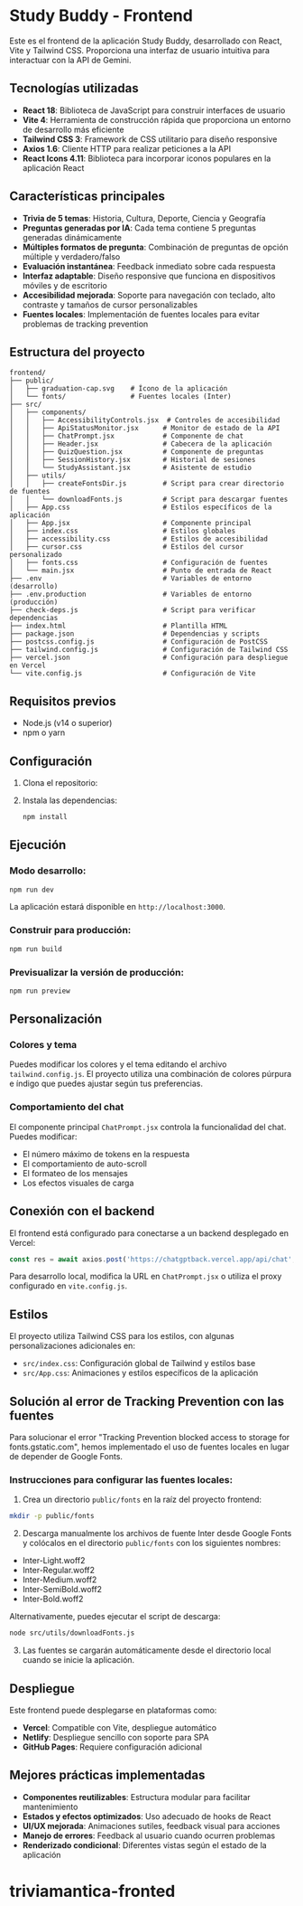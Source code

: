 ﻿# Study Buddy - Frontend

Este es el frontend de la aplicación Study Buddy, desarrollado con React, Vite y Tailwind CSS. Proporciona una interfaz de usuario intuitiva para interactuar con la API de Gemini.

## Tecnologías utilizadas

- **React 18**: Biblioteca de JavaScript para construir interfaces de usuario
- **Vite 4**: Herramienta de construcción rápida que proporciona un entorno de desarrollo más eficiente
- **Tailwind CSS 3**: Framework de CSS utilitario para diseño responsive
- **Axios 1.6**: Cliente HTTP para realizar peticiones a la API
- **React Icons 4.11**: Biblioteca para incorporar iconos populares en la aplicación React

## Características principales

- **Trivia de 5 temas**: Historia, Cultura, Deporte, Ciencia y Geografía
- **Preguntas generadas por IA**: Cada tema contiene 5 preguntas generadas dinámicamente
- **Múltiples formatos de pregunta**: Combinación de preguntas de opción múltiple y verdadero/falso
- **Evaluación instantánea**: Feedback inmediato sobre cada respuesta
- **Interfaz adaptable**: Diseño responsive que funciona en dispositivos móviles y de escritorio
- **Accesibilidad mejorada**: Soporte para navegación con teclado, alto contraste y tamaños de cursor personalizables
- **Fuentes locales**: Implementación de fuentes locales para evitar problemas de tracking prevention

## Estructura del proyecto

```
frontend/
├── public/
│   ├── graduation-cap.svg    # Ícono de la aplicación
│   └── fonts/                # Fuentes locales (Inter)
├── src/
│   ├── components/
│   │   ├── AccessibilityControls.jsx  # Controles de accesibilidad
│   │   ├── ApiStatusMonitor.jsx      # Monitor de estado de la API
│   │   ├── ChatPrompt.jsx            # Componente de chat
│   │   ├── Header.jsx                # Cabecera de la aplicación
│   │   ├── QuizQuestion.jsx          # Componente de preguntas
│   │   ├── SessionHistory.jsx        # Historial de sesiones
│   │   └── StudyAssistant.jsx        # Asistente de estudio
│   ├── utils/
│   │   ├── createFontsDir.js         # Script para crear directorio de fuentes
│   │   └── downloadFonts.js          # Script para descargar fuentes
│   ├── App.css                       # Estilos específicos de la aplicación
│   ├── App.jsx                       # Componente principal
│   ├── index.css                     # Estilos globales
│   ├── accessibility.css             # Estilos de accesibilidad
│   ├── cursor.css                    # Estilos del cursor personalizado
│   ├── fonts.css                     # Configuración de fuentes
│   └── main.jsx                      # Punto de entrada de React
├── .env                              # Variables de entorno (desarrollo)
├── .env.production                   # Variables de entorno (producción)
├── check-deps.js                     # Script para verificar dependencias
├── index.html                        # Plantilla HTML
├── package.json                      # Dependencias y scripts
├── postcss.config.js                 # Configuración de PostCSS
├── tailwind.config.js                # Configuración de Tailwind CSS
├── vercel.json                       # Configuración para despliegue en Vercel
└── vite.config.js                    # Configuración de Vite
```

## Requisitos previos

- Node.js (v14 o superior)
- npm o yarn

## Configuración

1. Clona el repositorio:

2. Instala las dependencias:
   ```bash
   npm install
   ```

## Ejecución

### Modo desarrollo:
```bash
npm run dev
```

La aplicación estará disponible en `http://localhost:3000`.

### Construir para producción:
```bash
npm run build
```

### Previsualizar la versión de producción:
```bash
npm run preview
```

## Personalización

### Colores y tema

Puedes modificar los colores y el tema editando el archivo `tailwind.config.js`. El proyecto utiliza una combinación de colores púrpura e índigo que puedes ajustar según tus preferencias.

### Comportamiento del chat

El componente principal `ChatPrompt.jsx` controla la funcionalidad del chat. Puedes modificar:

- El número máximo de tokens en la respuesta
- El comportamiento de auto-scroll
- El formateo de los mensajes
- Los efectos visuales de carga

## Conexión con el backend

El frontend está configurado para conectarse a un backend desplegado en Vercel:

```javascript
const res = await axios.post('https://chatgptback.vercel.app/api/chat', { prompt })
```

Para desarrollo local, modifica la URL en `ChatPrompt.jsx` o utiliza el proxy configurado en `vite.config.js`.

## Estilos

El proyecto utiliza Tailwind CSS para los estilos, con algunas personalizaciones adicionales en:

- `src/index.css`: Configuración global de Tailwind y estilos base
- `src/App.css`: Animaciones y estilos específicos de la aplicación

## Solución al error de Tracking Prevention con las fuentes

Para solucionar el error "Tracking Prevention blocked access to storage for fonts.gstatic.com", hemos implementado el uso de fuentes locales en lugar de depender de Google Fonts.

### Instrucciones para configurar las fuentes locales:

1. Crea un directorio `public/fonts` en la raíz del proyecto frontend:

```bash
mkdir -p public/fonts
```

2. Descarga manualmente los archivos de fuente Inter desde Google Fonts y colócalos en el directorio `public/fonts` con los siguientes nombres:

- Inter-Light.woff2
- Inter-Regular.woff2
- Inter-Medium.woff2
- Inter-SemiBold.woff2
- Inter-Bold.woff2

Alternativamente, puedes ejecutar el script de descarga:

```bash
node src/utils/downloadFonts.js
```

3. Las fuentes se cargarán automáticamente desde el directorio local cuando se inicie la aplicación.

## Despliegue

Este frontend puede desplegarse en plataformas como:

- **Vercel**: Compatible con Vite, despliegue automático
- **Netlify**: Despliegue sencillo con soporte para SPA
- **GitHub Pages**: Requiere configuración adicional

## Mejores prácticas implementadas

- **Componentes reutilizables**: Estructura modular para facilitar mantenimiento
- **Estados y efectos optimizados**: Uso adecuado de hooks de React
- **UI/UX mejorada**: Animaciones sutiles, feedback visual para acciones
- **Manejo de errores**: Feedback al usuario cuando ocurren problemas
- **Renderizado condicional**: Diferentes vistas según el estado de la aplicación

# triviamantica-fronted
